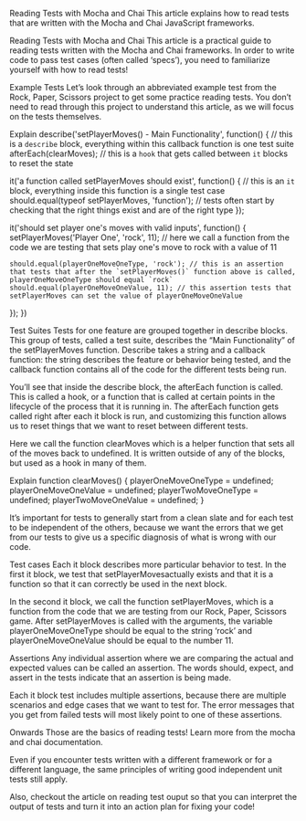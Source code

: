 Reading Tests with Mocha and Chai
This article explains how to read tests that are written with the Mocha and Chai JavaScript frameworks.

Reading Tests with Mocha and Chai
This article is a practical guide to reading tests written with the Mocha and Chai frameworks. In order to write code to pass test cases (often called ‘specs’), you need to familiarize yourself with how to read tests!

Example Tests
Let’s look through an abbreviated example test from the Rock, Paper, Scissors project to get some practice reading tests. You don’t need to read through this project to understand this article, as we will focus on the tests themselves.


Explain
describe('setPlayerMoves() - Main Functionality', function() { // this is a `describe` block, everything within this callback function is one test suite
  afterEach(clearMoves); // this is a `hook` that gets called between `it` blocks to reset the state

  it('a function called setPlayerMoves should exist', function() { // this is an `it` block, everything inside this function is a single test case
    should.equal(typeof setPlayerMoves, 'function'); // tests often start by checking that the right things exist and are of the right type
  });

  it('should set player one\'s moves with valid inputs', function() {
    setPlayerMoves('Player One', 'rock', 11); // here we call a function from the code we are testing that sets play one's move to rock with a value of 11

    should.equal(playerOneMoveOneType, 'rock'); // this is an assertion that tests that after the `setPlayerMoves()` function above is called, playerOneMoveOneType should equal `rock`
    should.equal(playerOneMoveOneValue, 11); // this assertion tests that setPlayerMoves can set the value of playerOneMoveOneValue
  });
})

Test Suites
Tests for one feature are grouped together in describe blocks. This group of tests, called a test suite, describes the “Main Functionality” of the setPlayerMoves function. Describe takes a string and a callback function: the string describes the feature or behavior being tested, and the callback function contains all of the code for the different tests being run.

You’ll see that inside the describe block, the afterEach function is called. This is called a hook, or a function that is called at certain points in the lifecycle of the process that it is running in. The afterEach function gets called right after each it block is run, and customizing this function allows us to reset things that we want to reset between different tests.

Here we call the function clearMoves which is a helper function that sets all of the moves back to undefined. It is written outside of any of the blocks, but used as a hook in many of them.


Explain
function clearMoves() {
  playerOneMoveOneType = undefined;
  playerOneMoveOneValue = undefined;
  playerTwoMoveOneType = undefined;
  playerTwoMoveOneValue = undefined;
}

It’s important for tests to generally start from a clean slate and for each test to be independent of the others, because we want the errors that we get from our tests to give us a specific diagnosis of what is wrong with our code.

Test cases
Each it block describes more particular behavior to test. In the first it block, we test that setPlayerMovesactually exists and that it is a function so that it can correctly be used in the next block.

In the second it block, we call the function setPlayerMoves, which is a function from the code that we are testing from our Rock, Paper, Scissors game. After setPlayerMoves is called with the arguments, the variable playerOneMoveOneType should be equal to the string ‘rock’ and playerOneMoveOneValue should be equal to the number 11.

Assertions
Any individual assertion where we are comparing the actual and expected values can be called an assertion. The words should, expect, and assert in the tests indicate that an assertion is being made.

Each it block test includes multiple assertions, because there are multiple scenarios and edge cases that we want to test for. The error messages that you get from failed tests will most likely point to one of these assertions.

Onwards
Those are the basics of reading tests! Learn more from the mocha and chai documentation.

Even if you encounter tests written with a different framework or for a different language, the same principles of writing good independent unit tests still apply.

Also, checkout the article on reading test ouput so that you can interpret the output of tests and turn it into an action plan for fixing your code!